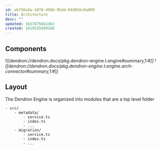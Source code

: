 ```yaml
---
id: ebf58a4a-18f8-498d-95eb-04d856c0a000
title: Architecture
desc: ""
updated: 1637875662463
created: 1619535999168
---
```


## Components

![[dendron://dendron.docs/pkg.dendron-engine.t.engine#summary,1:#*]]
![[dendron://dendron.docs/pkg.dendron-engine.t.engine.arch-connector#summary,1:#*]]

## Layout

The Dendron Engine is organized into modules that are a top level folder

```
- src/
    - metadata/
        - service.ts
        - index.ts
        - ...
    - migration/
        - service.ts
        - index.ts
        - ...
```
